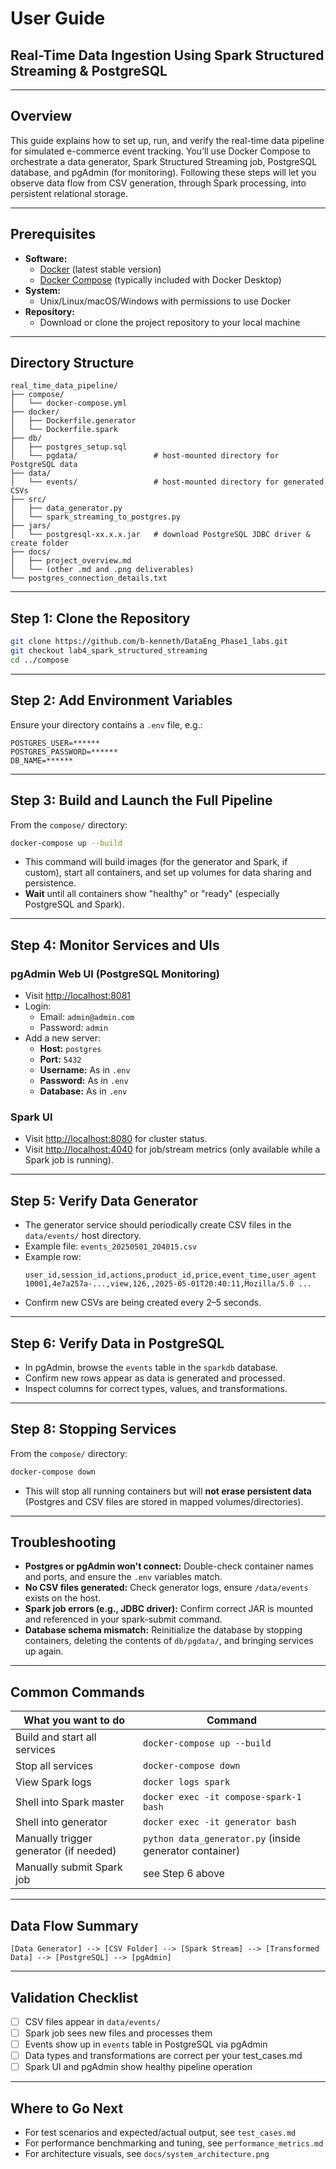 # User Guide

## Real-Time Data Ingestion Using Spark Structured Streaming & PostgreSQL

---

## Overview

This guide explains how to set up, run, and verify the real-time data pipeline for simulated e-commerce event tracking. You’ll use Docker Compose to orchestrate a data generator, Spark Structured Streaming job, PostgreSQL database, and pgAdmin (for monitoring). Following these steps will let you observe data flow from CSV generation, through Spark processing, into persistent relational storage.

---

## Prerequisites

- **Software:**  
  - [Docker](https://docs.docker.com/get-docker/) (latest stable version)
  - [Docker Compose](https://docs.docker.com/compose/) (typically included with Docker Desktop)
- **System:**  
  - Unix/Linux/macOS/Windows with permissions to use Docker
- **Repository:**  
  - Download or clone the project repository to your local machine

---

## Directory Structure

```
real_time_data_pipeline/
├── compose/
│   └── docker-compose.yml
├── docker/
│   ├── Dockerfile.generator
│   └── Dockerfile.spark
├── db/
│   ├── postgres_setup.sql
│   └── pgdata/                 # host-mounted directory for PostgreSQL data
├── data/
│   └── events/                 # host-mounted directory for generated CSVs
├── src/
│   ├── data_generator.py
│   └── spark_streaming_to_postgres.py
├── jars/
│   └── postgresql-xx.x.x.jar   # download PostgreSQL JDBC driver & create folder
├── docs/
│   ├── project_overview.md
│   └── (other .md and .png deliverables)
└── postgres_connection_details.txt
```

---

## Step 1: Clone the Repository

```bash
git clone https://github.com/b-kenneth/DataEng_Phase1_labs.git 
git checkout lab4_spark_structured_streaming
cd ../compose
```

---

## Step 2: Add Environment Variables

Ensure your directory contains a `.env` file, e.g.:

```
POSTGRES_USER=******
POSTGRES_PASSWORD=******
DB_NAME=******
```

---

## Step 3: Build and Launch the Full Pipeline

From the `compose/` directory:

```bash
docker-compose up --build
```

- This command will build images (for the generator and Spark, if custom), start all containers, and set up volumes for data sharing and persistence.
- **Wait** until all containers show "healthy" or "ready" (especially PostgreSQL and Spark).

---

## Step 4: Monitor Services and UIs

### **pgAdmin Web UI (PostgreSQL Monitoring)**
- Visit [http://localhost:8081](http://localhost:8081)
- Login:  
  - Email: `admin@admin.com`  
  - Password: `admin`
- Add a new server:
  - **Host:** `postgres`  
  - **Port:** `5432`  
  - **Username:** As in `.env`  
  - **Password:** As in `.env`  
  - **Database:** As in `.env`

### **Spark UI**
- Visit [http://localhost:8080](http://localhost:8080) for cluster status.
- Visit [http://localhost:4040](http://localhost:4040) for job/stream metrics (only available while a Spark job is running).

---

## Step 5: Verify Data Generator

- The generator service should periodically create CSV files in the `data/events/` host directory.
- Example file: `events_20250501_204015.csv`
- Example row:
    ```
    user_id,session_id,actions,product_id,price,event_time,user_agent
    10001,4e7a257a-...,view,126,,2025-05-01T20:40:11,Mozilla/5.0 ...
    ```
- Confirm new CSVs are being created every 2–5 seconds.

---

## Step 6: Verify Data in PostgreSQL

- In pgAdmin, browse the `events` table in the `sparkdb` database.
- Confirm new rows appear as data is generated and processed.
- Inspect columns for correct types, values, and transformations.

---

## Step 8: Stopping Services

From the `compose/` directory:

```bash
docker-compose down
```

- This will stop all running containers but will **not erase persistent data** (Postgres and CSV files are stored in mapped volumes/directories).

---

## Troubleshooting

- **Postgres or pgAdmin won't connect:** Double-check container names and ports, and ensure the `.env` variables match.
- **No CSV files generated:** Check generator logs, ensure `/data/events` exists on the host.
- **Spark job errors (e.g., JDBC driver):** Confirm correct JAR is mounted and referenced in your spark-submit command.
- **Database schema mismatch:** Reinitialize the database by stopping containers, deleting the contents of `db/pgdata/`, and bringing services up again.

---

## Common Commands

| What you want to do                                  | Command                                                   |
|------------------------------------------------------|-----------------------------------------------------------|
| Build and start all services                         | `docker-compose up --build`                               |
| Stop all services                                    | `docker-compose down`                                     |
| View Spark logs                                      | `docker logs spark`                                       |
| Shell into Spark master                              | `docker exec -it compose-spark-1 bash`                              |
| Shell into generator                                 | `docker exec -it generator bash`                          |
| Manually trigger generator (if needed)               | `python data_generator.py` (inside generator container)   |
| Manually submit Spark job                            | see Step 6 above                                          |

---

## Data Flow Summary

```
[Data Generator] --> [CSV Folder] --> [Spark Stream] --> [Transformed Data] --> [PostgreSQL] --> [pgAdmin]
```

---

## Validation Checklist

- [ ] CSV files appear in `data/events/`
- [ ] Spark job sees new files and processes them
- [ ] Events show up in `events` table in PostgreSQL via pgAdmin
- [ ] Data types and transformations are correct per your test_cases.md
- [ ] Spark UI and pgAdmin show healthy pipeline operation

---

## Where to Go Next

- For test scenarios and expected/actual output, see `test_cases.md`
- For performance benchmarking and tuning, see `performance_metrics.md`
- For architecture visuals, see `docs/system_architecture.png`
